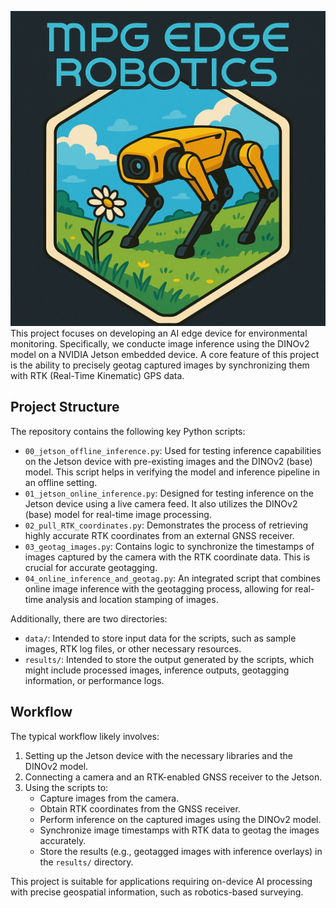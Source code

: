 ![logo](logo.png)
This project focuses on developing an AI edge device for environmental monitoring. Specifically, we conducte image inference using the DINOv2 model on a NVIDIA Jetson embedded device. A core feature of this project is the ability to precisely geotag captured images by synchronizing them with RTK (Real-Time Kinematic) GPS data.

## Project Structure

The repository contains the following key Python scripts:

*   `00_jetson_offline_inference.py`: Used for testing inference capabilities on the Jetson device with pre-existing images and the DINOv2 (base) model. This script helps in verifying the model and inference pipeline in an offline setting.
*   `01_jetson_online_inference.py`: Designed for testing inference on the Jetson device using a live camera feed. It also utilizes the DINOv2 (base) model for real-time image processing.
*   `02_pull_RTK_coordinates.py`: Demonstrates the process of retrieving highly accurate RTK coordinates from an external GNSS receiver.
*   `03_geotag_images.py`: Contains logic to synchronize the timestamps of images captured by the camera with the RTK coordinate data. This is crucial for accurate geotagging.
*   `04_online_inference_and_geotag.py`: An integrated script that combines online image inference with the geotagging process, allowing for real-time analysis and location stamping of images.

Additionally, there are two directories:

*   `data/`: Intended to store input data for the scripts, such as sample images, RTK log files, or other necessary resources.
*   `results/`: Intended to store the output generated by the scripts, which might include processed images, inference outputs, geotagging information, or performance logs.

## Workflow

The typical workflow likely involves:
1.  Setting up the Jetson device with the necessary libraries and the DINOv2 model.
2.  Connecting a camera and an RTK-enabled GNSS receiver to the Jetson.
3.  Using the scripts to:
    *   Capture images from the camera.
    *   Obtain RTK coordinates from the GNSS receiver.
    *   Perform inference on the captured images using the DINOv2 model.
    *   Synchronize image timestamps with RTK data to geotag the images accurately.
    *   Store the results (e.g., geotagged images with inference overlays) in the `results/` directory.

This project is suitable for applications requiring on-device AI processing with precise geospatial information, such as robotics-based surveying.
